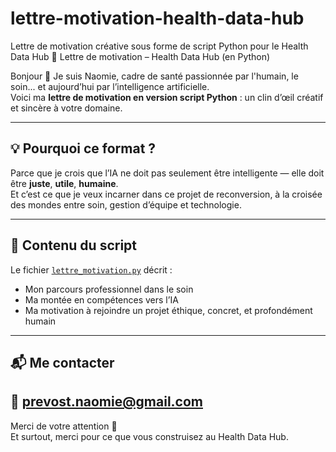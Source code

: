 # lettre-motivation-health-data-hub
Lettre de motivation créative sous forme de script Python pour le Health Data Hub
 🧠 Lettre de motivation – Health Data Hub (en Python)

Bonjour 👋 Je suis Naomie, cadre de santé passionnée par l'humain, le soin... et aujourd’hui par l’intelligence artificielle.  
Voici ma **lettre de motivation en version script Python** : un clin d’œil créatif et sincère à votre domaine.

---

## 💡 Pourquoi ce format ?

Parce que je crois que l’IA ne doit pas seulement être intelligente — elle doit être **juste**, **utile**, **humaine**.  
Et c’est ce que je veux incarner dans ce projet de reconversion, à la croisée des mondes entre soin, gestion d’équipe et technologie.

---

## 🔎 Contenu du script
Le fichier [`lettre_motivation.py`](lettre_motivation.py) décrit :
- Mon parcours professionnel dans le soin
- Ma montée en compétences vers l’IA
- Ma motivation à rejoindre un projet éthique, concret, et profondément humain

---

## 📬 Me contacter

📧 prevost.naomie@gmail.com 
---

Merci de votre attention 🙏  
Et surtout, merci pour ce que vous construisez au Health Data Hub.
